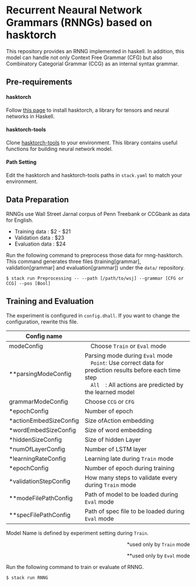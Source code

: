 # Recurrent Neaural Network Grammars (RNNGs) based on hasktorch

This repository provides an RNNG implemented in haskell.
In addition, this model can handle not only Context Free Grammar (CFG) but also Combinatory Categorial Grammar (CCG) as an internal syntax grammar.

## Pre-requirements
#### hasktorch
Follow [this page](https://github.com/hasktorch/hasktorch#getting-started) to install hasktorch, a library for tensors and neural networks in Haskell.

#### hasktorch-tools
Clone [hasktorch-tools](https://github.com/DaisukeBekki/hasktorch-tools) to your environment.
This library contains useful functions for building neural network model.

#### Path Setting
Edit the hasktorch and hasktorch-tools paths in `stack.yaml` to match your environment.

## Data Preparation
RNNGs use Wall Street Jarnal corpus of Penn Treebank or CCGbank as data for English.
- Training data : \$2 - \$21
- Validation data : \$23
- Evaluation data : \$24

Run the following command to preprocess those data for rnng-hasktorch. This command generates three files (training[grammar], validation[grammar] and evaluation[grammar]) under the `data/` repository.

```
$ stack run Preprocessing -- --path [/path/to/wsj] --grammar [CFG or CCG] --pos [Bool]
```

## Training and Evaluation
The experiment is configured in `config.dhall`. If you want to change the configuration, rewrite this file.

|  Config name  |    |
| ---- | ---- |
|  modeConfig  |　Choose `Train` or `Eval` mode |
|  **parsingModeConfig | Parsing mode during `Eval` mode <br>　`Point`: Use correct data for prediction results before each time step <br>　`All`　: All actions are predicted by the learned model|
|  grammarModeConfig | Choose `CCG` or `CFG`  |
|  *epochConfig | Number of epoch  |
|  *actionEmbedSizeConfig | Size ofAction embedding  |
|  *wordEmbedSizeConfig | Size of word embedding  |
|  *hiddenSizeConfig | Size of hidden Layer |
|  *numOfLayerConfig | Number of LSTM  layer |
|  *learningRateConfig | Learning late during `Train` mode |
|  *epochConfig  | Number of epoch during training |
|  *validationStepConfig  | How many steps to validate every during `Train` mode |
|  **modeFilePathConfig  | Path of model to be loaded during `Eval` mode |
|  **specFilePathConfig  | Path of spec file to be loaded during `Eval` mode |

Model Name is defined by experiment setting during `Train`.

<div style="text-align: right;">

*used only by `Train` mode

**used only by `Eval` mode
</div>

Run the following command to train or evaluate of RNNG.

```
$ stack run RNNG
```
